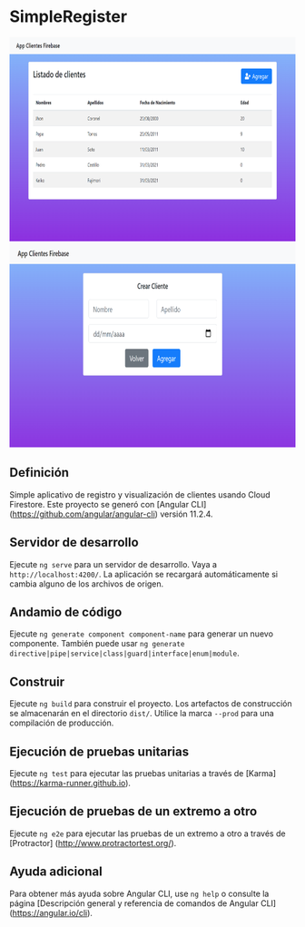 # SimpleRegister
<img src="images/client_list.png" width="1280" height="360">
<img src="images/client_create.png" width="1280" height="360">

## Definición
Simple aplicativo de registro y visualización de clientes usando Cloud Firestore.
Este proyecto se generó con [Angular CLI] (https://github.com/angular/angular-cli) versión 11.2.4.

## Servidor de desarrollo

Ejecute `ng serve` para un servidor de desarrollo. Vaya a `http://localhost:4200/`. La aplicación se recargará automáticamente si cambia alguno de los archivos de origen.

## Andamio de código

Ejecute `ng generate component component-name` para generar un nuevo componente. También puede usar `ng generate directive|pipe|service|class|guard|interface|enum|module`.

## Construir

Ejecute `ng build` para construir el proyecto. Los artefactos de construcción se almacenarán en el directorio `dist/`. Utilice la marca `--prod` para una compilación de producción.

## Ejecución de pruebas unitarias

Ejecute `ng test` para ejecutar las pruebas unitarias a través de [Karma] (https://karma-runner.github.io).

## Ejecución de pruebas de un extremo a otro

Ejecute `ng e2e` para ejecutar las pruebas de un extremo a otro a través de [Protractor] (http://www.protractortest.org/).

## Ayuda adicional

Para obtener más ayuda sobre Angular CLI, use `ng help` o consulte la página [Descripción general y referencia de comandos de Angular CLI] (https://angular.io/cli).